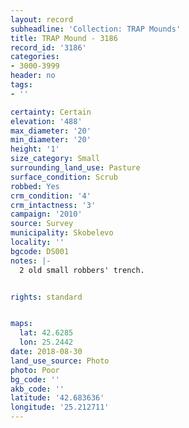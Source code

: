 ```yaml
---
layout: record
subheadline: 'Collection: TRAP Mounds'
title: TRAP Mound - 3186
record_id: '3186'
categories:
- 3000-3999
header: no
tags:
- ''

certainty: Certain
elevation: '488'
max_diameter: '20'
min_diameter: '20'
height: '1'
size_category: Small
surrounding_land_use: Pasture
surface_condition: Scrub
robbed: Yes
crm_condition: '4'
crm_intactness: '3'
campaign: '2010'
source: Survey
municipality: Skobelevo
locality: ''
bgcode: DS001
notes: |-
  2 old small robbers' trench.


rights: standard


maps:
  lat: 42.6285
  lon: 25.2442
date: 2018-08-30
land_use_source: Photo
photo: Poor
bg_code: ''
akb_code: ''
latitude: '42.683636'
longitude: '25.212711'
---
```


